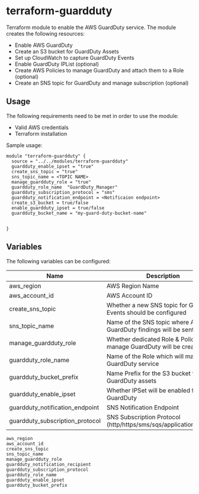 # terraform-guardduty

Terraform module to enable the AWS GuardDuty service. The module creates the following resources:

- Enable AWS GuardDuty
- Create an S3 bucket for GuardDuty Assets 
- Set up CloudWatch to capture GuardDuty Events
- Enable GuardDuty IPList (optional)
- Create AWS Policies to manage GuardDuty and attach them to a Role (optional)
- Create an SNS topic for GuardDuty and manage subscription (optional)



## Usage

The following requirements need to be met in order to use the module:

- Valid AWS credentials
- Terraform installation

Sample usage:

```hcl
module "terraform-guardduty" {
  source = "../../modules/terraform-guardduty"
  guardduty_enable_ipset = "true"
  create_sns_topic = "true"
  sns_topic_name = <TOPIC NAME>
  manage_guardduty_role = "true"
  guardduty_role_name  "GuardDuty_Manager"
  guardduty_subscription_protocol = "sms"
  guardduty_notification_endpoint = <Notificaion endpoint>
  create_s3_bucket = true/false
  enable_guardduty_ipset = true/false
  guardduty_bucket_name = "my-guard-duty-bucket-name"


}
```

## Variables
The following variables can be configured:

| Name | Description | Type | Default | Required |
|------|-------------|:----:|:-----:|:-----:|
| aws\_region | AWS Region Name | string | "eu-west-1" | no |
| aws\_account\_id | AWS Account ID | string | n/a | yes |
| create\_sns\_topic | Whether a new SNS topic for GuardDuty Events should be configured | string | "true"  | no |
| sns\_topic\_name | Name of the SNS topic where AWS GuardDuty findings will be sent | string | "GuardDuty_Notifications" | no |
| manage\_guardduty\_role | Whether dedicated Role & Policies to manage GuardDuty will be created| string | "true"  | no |
| guardduty\_role\_name | Name of the Role which will manage the GuardDuty service | string | "GuardDuty_enable_role"  | no |
| guardduty\_bucket\_prefix | Name Prefix for the S3 bucket for GuardDuty assets | string | "GuardDuty" | no |
| guardduty\_enable\_ipset | Whether IPSet will be enabled for GuardDuty | string | "false"  | no |
| guardduty\_notification\_endpoint | SNS Notification Endpoint | string | n/a  | yes |
| guardduty\_subscription\_protocol | SNS Subscription Protocol (http/https/sms/sqs/application/lambda) | string | n/a  | yes |

```hcl
aws_region
aws_account_id
create_sns_topic
sns_topic_name 
manage_guardduty_role
guardduty_notification_recipient
guardduty_subscription_protocol
guardduty_role_name
guardduty_enable_ipset
guardduty_bucket_prefix

```

